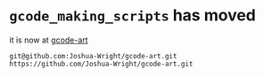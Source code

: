 # `gcode_making_scripts` has moved

it is now at [gcode-art](https://github.com/Joshua-Wright/gcode-art)
```
git@github.com:Joshua-Wright/gcode-art.git
https://github.com/Joshua-Wright/gcode-art.git
```

